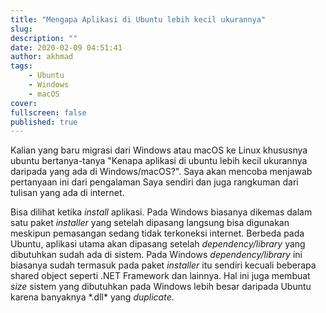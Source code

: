 ```yaml
---
title: "Mengapa Aplikasi di Ubuntu lebih kecil ukurannya"
slug:
description: ""
date: 2020-02-09 04:51:41
author: akhmad
tags:
    - Ubuntu
    - Windows
    - macOS
cover:
fullscreen: false
published: true
---
```


Kalian yang baru migrasi dari Windows atau macOS ke Linux khususnya ubuntu bertanya-tanya "Kenapa aplikasi di ubuntu lebih kecil ukurannya daripada yang ada di Windows/macOS?". Saya akan mencoba menjawab pertanyaan ini dari pengalaman Saya sendiri dan juga rangkuman dari tulisan yang ada di internet.

Bisa dilihat ketika _install_ aplikasi. Pada Windows biasanya dikemas dalam satu paket _installer_ yang setelah dipasang langsung bisa digunakan meskipun pemasangan sedang tidak terkoneksi internet. Berbeda pada Ubuntu, aplikasi utama akan dipasang setelah _dependency/library_ yang dibutuhkan sudah ada di sistem. Pada Windows _dependency/library_ ini biasanya sudah termasuk pada paket _installer_ itu sendiri kecuali beberapa shared object seperti .NET Framework dan lainnya. Hal ini juga membuat _size_ sistem yang dibutuhkan pada Windows lebih besar daripada Ubuntu karena banyaknya \*.dll\* yang _duplicate_.
